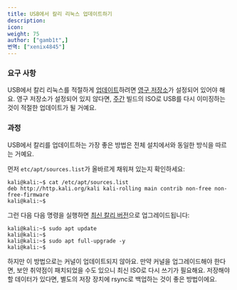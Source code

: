 ```yaml
---
title: USB에서 칼리 리눅스 업데이트하기
description:
icon:
weight: 75
author: ["gamb1t",]
번역: ["xenix4845"]
---
```


### 요구 사항

USB에서 칼리 리눅스를 적절하게 [업데이트](/docs/general-use/updating-kali/)하려면 [영구 저장소](/docs/usb/usb-persistence/)가 설정되어 있어야 해요. 영구 저장소가 설정되어 있지 않다면, [주간](https://cdimage.kali.org/kali-images/kali-weekly/) 빌드의 ISO로 USB를 다시 이미징하는 것이 적절한 업데이트가 될 거예요.

### 과정

USB에서 칼리를 업데이트하는 가장 좋은 방법은 전체 설치에서와 동일한 방식을 따르는 거예요.

먼저 `etc/apt/sources.list`가 올바르게 채워져 있는지 확인하세요:

```console
kali@kali:~$ cat /etc/apt/sources.list
deb http://http.kali.org/kali kali-rolling main contrib non-free non-free-firmware
kali@kali:~$
```

그런 다음 다음 명령을 실행하면 [최신 칼리 버전](/docs/general-use/updating-kali/)으로 업그레이드됩니다:

```console
kali@kali:~$ sudo apt update
kali@kali:~$
kali@kali:~$ sudo apt full-upgrade -y
kali@kali:~$
```

하지만 이 방법으로는 커널이 업데이트되지 않아요. 만약 커널을 업그레이드해야 한다면, 보안 취약점이 패치되었을 수도 있으니 최신 ISO로 다시 쓰기가 필요해요. 저장해야 할 데이터가 있다면, 별도의 저장 장치에 rsync로 백업하는 것이 좋은 방법이에요.
